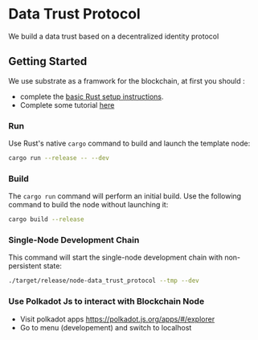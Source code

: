 # Data Trust Protocol

We build a data trust based on a decentralized identity protocol

## Getting Started

We use substrate as a framwork for the blockchain, at first you should :
 - complete the [basic Rust setup instructions](./docs/rust-setup.md).
 - Complete some tutorial [here](https://docs.substrate.io/)

### Run

Use Rust's native `cargo` command to build and launch the template node:

```sh
cargo run --release -- --dev
```

### Build

The `cargo run` command will perform an initial build. Use the following command to build the node
without launching it:

```sh
cargo build --release
```



### Single-Node Development Chain

This command will start the single-node development chain with non-persistent state:

```bash
./target/release/node-data_trust_protocol --tmp --dev
```

### Use Polkadot Js to interact with Blockchain Node
 - Visit polkadot apps https://polkadot.js.org/apps/#/explorer
 - Go to menu (developement) and switch to localhost